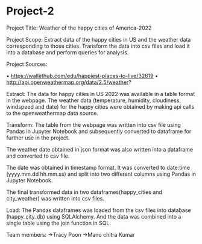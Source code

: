 # Project-2

Project Title: Weather of the happy cities of America-2022

Project Scope: Extract data of the happy cities in US and the weather data corresponding to those cities. Transform the data into csv files and load it into a database and perform queries for analysis.

Project Sources:

•	https://wallethub.com/edu/happiest-places-to-live/32619
•	http://api.openweathermap.org/data/2.5/weather?


Extract: 
The data for happy cities in US 2022 was available in a table format in the webpage.
The weather data (temperature, humidity, cloudiness, windspeed and date) for the happy cities were obtained by making api calls to the openweathermap data source.

Transform:
The table from the webpage was written into csv file using Pandas in Jupyter Notebook and subsequently converted to dataframe for further use in the project.

The weather date obtained in json format was also written into a dataframe and converted to csv file.

The date was obtained in timestamp format. It was converted to date:time (yyyy.mm.dd hh.mm.ss) and split into two different columns using Pandas in Jupyter Notebook.

The final transformed data in two dataframes(happy_cities and city_weather) was written into csv files.

Load:
The Pandas dataframes was loaded from the csv files into database (happy_city_db) using SQLAlchemy. And the data was combined into a single table using the join function in SQL.

Team members:
->Tracy Poon
->Mano chitra Kumar

